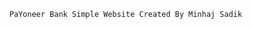         PaYoneer Bank Simple Website Created By Minhaj Sadik 











<!-- .row>.col-md-4*3>h5+h2
.row>.col-md-6*2>h4+input+btn.btn.btn-success -->


